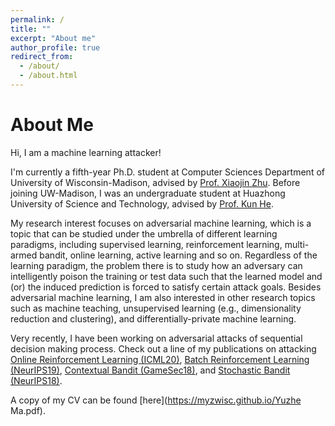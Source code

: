 ```yaml
---
permalink: /
title: ""
excerpt: "About me"
author_profile: true
redirect_from: 
  - /about/
  - /about.html
---
```


About Me
======
Hi, I am a machine learning attacker!

I'm currently a fifth-year Ph.D. student at Computer Sciences Department of University of Wisconsin-Madison, advised by [Prof. Xiaojin Zhu](http://pages.cs.wisc.edu/~jerryzhu/index.html). Before joining UW-Madison, I was an undergraduate student at Huazhong University of Science and Technology, advised by [Prof. Kun He](https://scholar.google.com/citations?user=YTQnGJsAAAAJ&hl=en).

My research interest focuses on adversarial machine learning, which is a topic that can be studied under the umbrella of different learning paradigms, including supervised learning, reinforcement learning, multi-armed bandit, online learning, active learning and so on. Regardless of the learning paradigm, the problem there is to study how an adversary can intelligently poison the training or test data such that the learned model and (or) the induced prediction is forced to satisfy certain attack goals. Besides adversarial machine learning, I am also interested in other research topics such as machine teaching, unsupervised learning (e.g., dimensionality reduction and clustering), and differentially-private machine learning.

Very recently, I have been working on adversarial attacks of sequential decision making process. Check out a line of my publications on attacking [Online Reinforcement Learning (ICML20)</font>](https://arxiv.org/abs/2003.12613), [Batch Reinforcement Learning (NeurIPS19)</font>](https://arxiv.org/abs/1910.05821), [Contextual Bandit (GameSec18)</font>](https://arxiv.org/abs/1808.05760), and [Stochastic Bandit (NeurIPS18)</font>](https://arxiv.org/abs/1810.12188).



A copy of my CV can be found [here](https://myzwisc.github.io/Yuzhe Ma.pdf).


